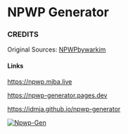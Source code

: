 # NPWP Generator

### CREDITS
Original Sources: [NPWPbywarkim](https://github.com/warkimalhakim/npwpbywarkim)

#### Links
https://npwp.mjba.live

https://npwp-generator.pages.dev

https://idmja.github.io/npwp-generator

[![Npwp-Gen](https://github-readme-stats.vercel.app/api/pin/?username=idMJA&repo=npwp-generator&show_owner=true&theme=tokyonight&hide_border=true)](https://github.com/idMJA/npwp-generator)
